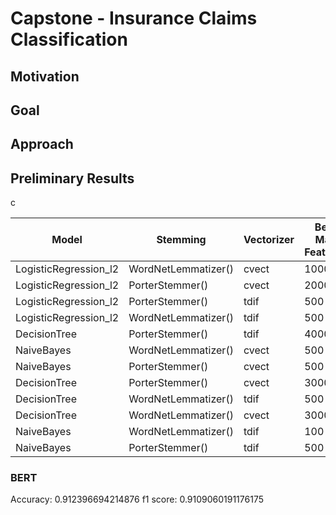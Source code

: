 # Capstone - Insurance Claims Classification

## Motivation

## Goal

## Approach

## Preliminary Results

c  
  
|Model|Stemming|Vectorizer|Best Max Features|Best Stop Words|Score|Time|
|---|---|---|---|---|---|---|
|LogisticRegression\_l2|WordNetLemmatizer\(\)|cvect|1000||0\.8892561983471075|8\.88|
|LogisticRegression\_l2|PorterStemmer\(\)|cvect|2000||0\.8859504132231405|27\.86|
|LogisticRegression\_l2|PorterStemmer\(\)|tdif|500||0\.8611570247933884|11\.7|
|LogisticRegression\_l2|WordNetLemmatizer\(\)|tdif|500||0\.859504132231405|8\.23|
|DecisionTree|PorterStemmer\(\)|tdif|4000||0\.8479338842975207|2\.37|
|NaiveBayes|WordNetLemmatizer\(\)|cvect|500||0\.8462809917355372|1\.26|
|NaiveBayes|PorterStemmer\(\)|cvect|500||0\.8429752066115702|1\.2|
|DecisionTree|PorterStemmer\(\)|cvect|3000||0\.8314049586776859|1\.76|
|DecisionTree|WordNetLemmatizer\(\)|tdif|500||0\.8297520661157025|3\.18|
|DecisionTree|WordNetLemmatizer\(\)|cvect|3000||0\.8231404958677686|3\.09|
|NaiveBayes|WordNetLemmatizer\(\)|tdif|100||0\.7950413223140496|1\.32|
|NaiveBayes|PorterStemmer\(\)|tdif|500|english|0\.7917355371900826|1\.31|
  
### BERT
Accuracy: 0.912396694214876
f1 score: 0.9109060191176175

